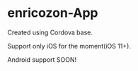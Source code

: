 # enricozon-App

<p>Created using Cordova base.</p>
<p>Support only iOS for the moment(iOS 11+).</p>
<p>Android support SOON!</p>

